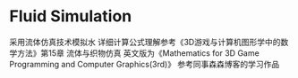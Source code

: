 # Fluid Simulation
采用流体仿真技术模拟水
详细计算公式理解参考《3D游戏与计算机图形学中的数学方法》第15章 流体与织物仿真
英文版为《Mathematics for 3D Game Programming and Computer Graphics(3rd)》
参考同事森森博客的学习作品

